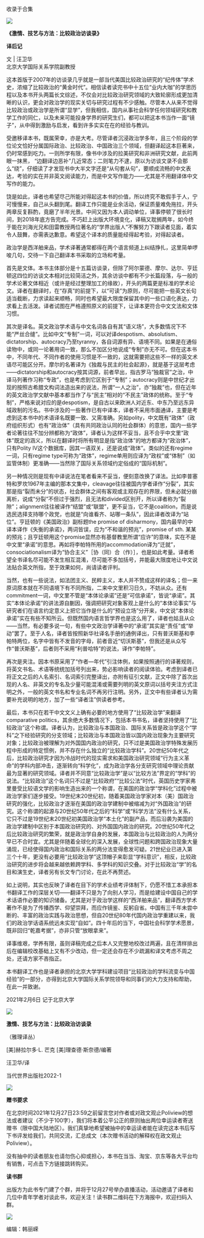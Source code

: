 

收录于合集

  
![](/images/32/2.png)  

**《激情、技艺与方法：比较政治访谈录》**

 **译后记**

  

文 | 汪卫华  
北京大学国际关系学院副教授

  

这本首版于2007年的访谈录几乎就是一部当代美国比较政治研究的“纪传体”学术史，浓缩了比较政治的“黄金时代”。相信读者读完书中十五位“业内大咖”的学思历程以及本书开头两篇长文综述，不仅会对比较政治研究领域的大致轮廓形成更加清晰的认识，更会对政治学的现实关切与研究过程有不少感触。尽管本人从来不觉得比较政治或政治学是所谓“显学”，但我相信，国内从事社会科学任何领域研究和教学工作的同仁，以及未来可能投身学界的研究生们，都可以把这本书当作一面“镜子”，从中得到激励与启发，看到许多实实在在的经验与教训。  

  

受邀移译本书，既属荣幸，亦是大考。尽管译者沉浸政治学多年，且三个阶段的学位论文恰好分属国际政治、比较政治、中国政治三个领域，但翻译起这本巨著来，仍时常感到吃力。一则所学有限，像书中涉及的拉美研究和非洲研究文献，此前两眼一抹黑，
“边翻译边恶补”几近常态；二则笔力不逮，原以为访谈文录不会那么“绕”，仔细读了才发现书中大半文字还是“从句套从句”，要顺成流畅的中文表达，考验的实在并非英文阅读能力，而是中文写作能力——尤其是不用翻译体中文写作的能力。

  

饶是如此，译者也希望尽己所能对得起这本书的价值，所以终究不敢假手于人，宁可慢慢来，自己从头翻到尾。翻译工作只能是业余活动，保证质量难免拖拉，开头两章反复斟酌，竟磨了半年光景。中间又因为本人调动单位，译事停顿了很长时间，到2018年底方告完成。不巧赶上出版大环境变化，译稿又耽搁两年，如今终于能在刘海光兄和田雷教授两位著名的“学界出版人”不懈努力下跟读者见面，着实令人鼓舞，亦需表达歉意。希望这个译本的质量能经得起考验，对得起读者。

  

政治学是西洋舶来品，学术译著通常都得在两个语言频道上纠结挣扎，这里简单啰唆几句，交待一下自己翻译本书采取的立场和考量。

  

首先是文体。本书主体部分是十五篇访谈录，但除了阿尔蒙德、摩尔、达尔、亨廷顿这四位的访谈文本相对比较简洁之外，其余访谈中都有不少长篇段落，与一般的学术论著文体相近（或许是经过整理加工的缘故），开头的两篇更是标准的学术论文。译者在翻译时，在“存真”的前提下，以“可读”为原则，尽可能把一些英文长句适当截断，力求读起来顺畅，同时也希望最大限度保留其中的一些口语化表达，力求看上去活泼。译者试图在严格遵照原义的前提下，让译本更符合中文文法和文体习惯。

  

其次是译名。英文政治学术语与中文名词各自有其“语义场”，大多数情况下不能“严丝合缝”。比如中文“专制”一词，可以对译despotism、absolutism、dictatorship、autocracy乃至tyranny，各自词源有异、语境不同。如果是在通俗读物中，或同一论著用词一致，那么不加区分地说成“专制”亦无不可。但在这本书中，不同年代、不同作者的使用习惯是不一致的，这就需要把这些不一样的英文术语尽可能区分开。摩尔的名著译为《独裁与民主的社会起源》，就是基于这层考虑——dictatorship和autocracy按其词源，前者早出，指古罗马“独裁官”之治，中译马列著作习称“专政”，也是考虑到它区别于“专制”；autocracy则是中世纪才出现的按照古希腊文构词法造出来的说法，所谓“一人之治”，亦“独裁”也，但在近年的英文政治学文献中基本都当作了与“民主”相对的“不民主”政体的统称。至于“专制”，严格来说对应的是despotism，是自古以来欧洲人对近东、中东乃至远东异域政制的污名。书中涉及的一些著作已有中译本，译者不采用市面通译，主要是考虑到这本书中的术语译名既要一致、又需准确。另如polity，中文既有“政体”（政府组织形式）也有“政治体”（具有共同政治认同的社会群体）的意思，国内一些学者论著往往不加分辨都称为“政体”，译者认为这样不妥当，且不合乎中文里“政体”既定的涵义，所以在翻译时将所有明显是指“政治体”的地方都译为“政治体”，只有Polity
IV这个数据库，因其一语双关，还是说成“政体”。类似的还有regime一词，只有regime
type可称为“政体”，regime单用则应译为“政权”或“体制”（如监管体制）更准确——当然除了国际关系领域约定俗成的“国际机制”。

  

另一种情况则是现有中译说法在笔者看来不妥当，便刻意改换了译法。比如李普塞特和罗坎1967年主编的那本文集中，cleavage往往被国内学者译作“分裂”，其实那是指“裂而未分”的状态，社会群体之间有客观或主观存在的界限，但未必就分崩离析，说成“分裂”不但过于强烈，且无法和divided区别开，所以译者称为“裂隙”；alignment往往被译作“结盟”或“联盟”，更不妥当，它不是coalition，而是说选民选择支持哪个政党，也就是“向谁看齐、站哪一条队”，因此译者改译为“站位”。亨廷顿的《美国政治》副标题the
promise of disharmony，国内最早的中译本译作《失衡的承诺》，两词皆误，应为“不和谐的预兆”，promise of sth.
某某的预兆；且亨廷顿用这个promise显然亦有基督教里所谓“应许”的意味，实在不是中文里“承诺”的意思。再如将李帕特所用的accommodation译为“迁就”，consociationalism译为“协合主义”［协（同）合（作）］，也是如此考量。译者希望全书译名尽可能不发生相互混淆，尽可能不多加括号，并能最大限度地让中文说法贴合英文所指，至于效果如何，尚请读者评判。

  

当然，也有一些说法，如法团主义、民粹主义，本人并不赞成这样的译名；但一来原词原本就在不同语境下有不同所指，二来中文里积习日久，不妨从众。还有commitment一词，中文里不管是“本体论承诺”还是“可信承诺”，皆说“承诺”。其实“本体论承诺”的讲法源自蒯因，强调把研究对象客观上是什么的“本体论事实”与研究者们在语言约定意义上把它当作是什么的“预设立场”分开来，中文说“本体论承诺”实在有些不知所云。但既然国内语言哲学界也是这么用了，译者也姑且从众——当然，有必要多说一句，有些中文政治学译著中的“承诺”其实是“责任”或“举动”罢了。至于人名，译者皆按照新华社译名手册的通例译出，只有普沃斯基和李帕特两位，名字中皆有不发音的字母，前者音近“切沃斯基”，但我还是从众写作“普沃斯基”，后者则不采用“利普哈特”的说法，译作“李帕特”。

  

再次是夹注。因本书原采用了“作者—年代”引注体例，如果按照通行的译著规则，将英文书名、术语等统统加括号列出来，势必影响读者的阅读体验。考虑到译者已将正文之后的人名索引、名词索引完整译出，亦附有征引文献，正文中除了首次出现的人名、非英文的专名及少量可能混淆或需要列明的英文原词以括号夹注方式注明之外，一般的英文书名和专业名词不再另行注明。另外，正文中有些译者认为需要补充说明的地方，加了一些“译者注”供读者参考。

  

最后，本书只在若干中文文义上确有必要的地方使用了“比较政治学”来翻译comparative
politics，其余绝大多数情况下，包括本书书名，译者坚持使用了“比较政治”这个称谓。译者认为，比较政治与本国政治、国际关系皆是政治学这个“学科”之下经验研究的分支领域；比较政治与本国政治皆以国内政治现象为主要研究对象；比较政治被理解为对外国国内政治的研究，只不过是美国政治学特殊发展历程中形成的特定惯例，并不存在什么独立的“比较政治学科”。20世纪50年代之后，比较政治研究才因为冷战时代的现实需求和美国政治研究领域“行为主义革命”的学科内部冲击，逐渐转向“科学化”，成为政治学各分支研究领域中理论贡献最为显著的研究领域。译者并不同意“比较政治学”是以“比较方法”界定的“学科”的说法。“比较政治”这个名词只不过是“比较政府”“比较公法”时代，英国历史学家弗里曼受比较语文学的影响生造出来的一个称谓，在美国的政治学“学科化”过程中被政治学家们逐步接受。19世纪末20世纪初，随着美国政治学家对本（美）国政治研究的强化，比较政治才逐渐在美国的政治学建制中被缩减为对“外国政治”的研究。这个称谓的起源与20世纪50年代之后的“科学”或“科学方法”没有什么关系，它只不过是19世纪末20世纪初美国政治学“本土化”的副产品，而后沿袭为美国的政治学建制中区别于本国政治研究的、对外国国内政治的研究。20世纪50年代之后比较政治研究的繁荣，就是政治学自身的发展，本国政治与比较政治的人为两分早已不合时宜。尤其是伴随着全球化的深入发展，全球性问题和跨国政治现象大量涌现，已经使得国内政治和国际关系的两分法变得愈发可疑。21世纪业已进入第三个十年，更没有必要用“比较政治学”这顶帽子来彰显“学科意识”，相反，比较政治研究的进步将会越来越依赖跨学科、多学科的知识交叠。对于比较政治“学”的名目和演生史，译者另有长文专门讨论，在此不再赘述。

  

如上说明，其实也反映了译者在目下的学术业绩考评体制下，仍愿不惜工本承担本书翻译工作的深层关切——翻译不只是为了向别人学习，而是给建设中国自己的学术话语作必要的知识储备。尤其是对于政治学这样的“西洋舶来品”，翻译西方学术著作不是为了传播西学、仰望崇拜，而应作镜鉴、反躬自省。中国有三千年未尝中断的、丰富的政治实践与政治思想，但自20世纪80年代国内政治学重建以来，我们的政治学话语系统远未实现“自如”。四十年后的当下，中国社会科学学术愿景，既非回归“乾嘉考据”，亦非只管“放眼拿来”。

  

译事维艰，学养有限，虽则译稿完成之后本人又完整地校改过两遍，且在清样排出后在编辑校改基础上又有不少改动，但一定还会存在不少疏漏和译文考虑不周之处，还请方家不吝指正。

  

本书翻译工作也是译者承担的北京大学学科建设项目“比较政治的学科流变与中国经验”的一部分，亦得到北京大学国际关系学院领导和同事们的大力支持和帮助，在此一并致谢。  

  

2021年2月6日 记于北京大学  

  

![](/images/32/3.png)

 **激情、技艺与方法：比较政治访谈录**

（雅理译丛）

[美]赫拉尔多·L. 芒克 [美]理查德·斯奈德/编著

汪卫华/译

当代世界出版社2022-1

![](/images/32/4.png)

  

 **赠书要求**

在北京时间2021年12月27日23:59之前留言您对作者或对政文观止Poliview的想法或者建议（不少于100字），我们将本着公平公正的原则抽出两位幸运读者寄送赠书（限中国大陆地区）。我们真挚地希望被抽中的幸运读者能在读完这本书后写下书评发给我们，共同交流，汇总成文（本次赠书活动的解释权在政文观止Poliview）。

  

没有抽中的读者朋友也请勿伤心抑或担心，本书在当当、淘宝、京东等各大平台均有销售，可点击下方链接跳转购买。  

  

 **读书群**

出版方为此书专门建了个群，并将于12月27号举办直播活动，活动邀请了译者和几位中青年学者对谈此书，欢迎关注！读书群二维码在下方海报中，欢迎扫码入群。

  

![](/images/32/5.jpeg)

  

编辑：韩丽嵘

  

